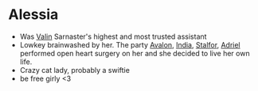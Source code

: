 # Alessia
- Was [Valin](NPCs/Deceased/Valin.md) Sarnaster's highest and most trusted assistant
- Lowkey brainwashed by her. The party [Avalon](PCs/Current/Avalon.md), [India](PCs/Current/India.md), [Stalfor](PCs/Current/Stalfor.md), [Adriel](Adriel.md) performed open heart surgery on her and she decided to live her own life. 
- Crazy cat lady, probably a swiftie
- be free girly <3